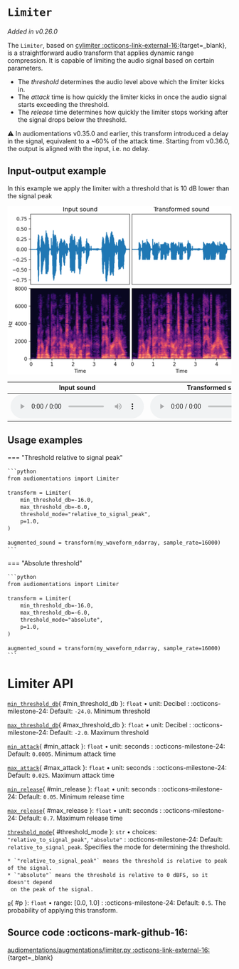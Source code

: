 # `Limiter`

_Added in v0.26.0_

The `Limiter`, based on [cylimiter :octicons-link-external-16:](https://github.com/pzelasko/cylimiter){target=_blank}, is a straightforward audio transform that applies dynamic range compression.
It is capable of limiting the audio signal based on certain parameters.

* The _threshold_ determines the audio level above which the limiter kicks in.
* The _attack_ time is how quickly the limiter kicks in once the audio signal starts exceeding the threshold.
* The _release_ time determines how quickly the limiter stops working after the signal drops below the threshold.

:warning: In audiomentations v0.35.0 and earlier, this transform introduced a delay in the signal, equivalent to a ~60% of the attack time. Starting from v0.36.0, the output is aligned with the input, i.e. no delay.

## Input-output example

In this example we apply the limiter with a threshold that is 10 dB lower than the signal peak

![Input-output waveforms and spectrograms](Limiter.webp)

| Input sound                                                                          | Transformed sound                                                                             |
|--------------------------------------------------------------------------------------|-----------------------------------------------------------------------------------------------|
| <audio controls><source src="../Limiter_input.flac" type="audio/flac"></audio> | <audio controls><source src="../Limiter_transformed.flac" type="audio/flac"></audio> |

## Usage examples

=== "Threshold relative to signal peak"

    ```python
    from audiomentations import Limiter
    
    transform = Limiter(
        min_threshold_db=-16.0,
        max_threshold_db=-6.0,
        threshold_mode="relative_to_signal_peak",
        p=1.0,
    )
    
    augmented_sound = transform(my_waveform_ndarray, sample_rate=16000)
    ```

=== "Absolute threshold"

    ```python
    from audiomentations import Limiter
    
    transform = Limiter(
        min_threshold_db=-16.0,
        max_threshold_db=-6.0,
        threshold_mode="absolute",
        p=1.0,
    )
    
    augmented_sound = transform(my_waveform_ndarray, sample_rate=16000)
    ```

# Limiter API

[`min_threshold_db`](#min_threshold_db){ #min_threshold_db }: `float` • unit: Decibel
:   :octicons-milestone-24: Default: `-24.0`. Minimum threshold

[`max_threshold_db`](#max_threshold_db){ #max_threshold_db }: `float` • unit: Decibel
:   :octicons-milestone-24: Default: `-2.0`. Maximum threshold

[`min_attack`](#min_attack){ #min_attack }: `float` • unit: seconds
:   :octicons-milestone-24: Default: `0.0005`. Minimum attack time

[`max_attack`](#max_attack){ #max_attack }: `float` • unit: seconds
:   :octicons-milestone-24: Default: `0.025`. Maximum attack time

[`min_release`](#min_release){ #min_release }: `float` • unit: seconds
:   :octicons-milestone-24: Default: `0.05`. Minimum release time

[`max_release`](#max_release){ #max_release }: `float` • unit: seconds
:   :octicons-milestone-24: Default: `0.7`. Maximum release time

[`threshold_mode`](#threshold_mode){ #threshold_mode }: `str` • choices: `"relative_to_signal_peak"`, `"absolute"`
:   :octicons-milestone-24: Default: `relative_to_signal_peak`. Specifies the mode for determining the threshold.

    * `"relative_to_signal_peak"` means the threshold is relative to peak of the signal.
    * `"absolute"` means the threshold is relative to 0 dBFS, so it doesn't depend
     on the peak of the signal.

[`p`](#p){ #p }: `float` • range: [0.0, 1.0]
:   :octicons-milestone-24: Default: `0.5`. The probability of applying this transform.

## Source code :octicons-mark-github-16:

[audiomentations/augmentations/limiter.py :octicons-link-external-16:](https://github.com/iver56/audiomentations/blob/main/audiomentations/augmentations/limiter.py){target=_blank}
